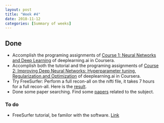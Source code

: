 ```yaml
---
layout: post
title: "Week #4"
date: 2018-11-12
categories: [Summary of weeks]
---
```


## Done
* Accomplish the programing assignments of [Course 1: Neural Networks and Deep Learning](https://www.coursera.org/learn/neural-networks-deep-learning?specialization=deep-learning) of deeplearning.ai in Coursera.
* Accomplish both the tutorial and the programing assignments of  [Course 2: Improving Deep Neural Networks: Hyperparameter tuning, Regularization and Optimization](https://www.coursera.org/learn/deep-neural-network/home/welcome) of deeplearning.ai in Coursera.
* Try FreeSurfer: Perform a full recon-all on the nifti file, it takes 7 hours for a full recon-all. Here is the [result](/assets/firt_example.png).
* Done some paper searching. Find some [papers](/posts/paper_review/related_papers) related to the subject.


### To do
* FreeSurfer tutorial, be familor with the software. [Link](https://surfer.nmr.mgh.harvard.edu/fswiki/FsTutorial)
